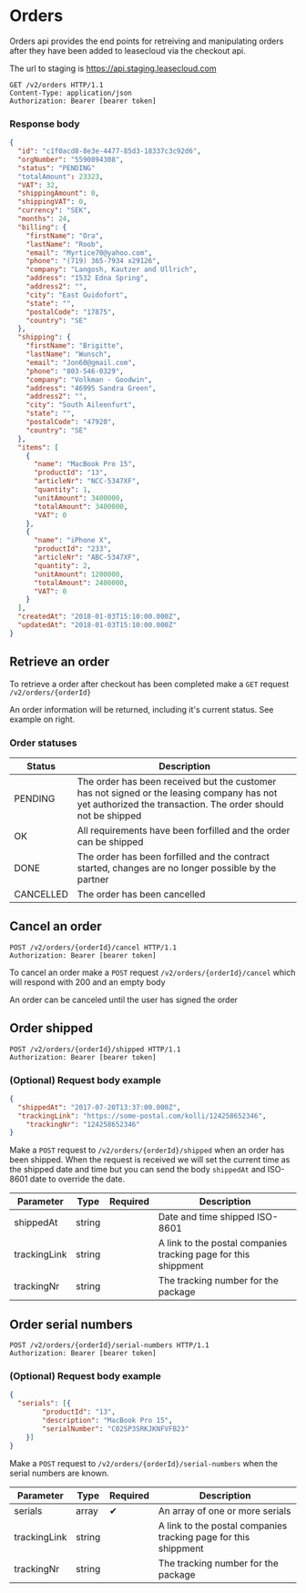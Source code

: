 # Orders

Orders api provides the end points for retreiving and manipulating orders after they have been added to leasecloud via the checkout api.

The url to staging is https://api.staging.leasecloud.com

```http
GET /v2/orders HTTP/1.1
Content-Type: application/json
Authorization: Bearer [bearer token]
```

<div class="move-right">
  <h3>Response body</h3>
</div>

```json
{
  "id": "c1f0acd8-8e3e-4477-85d3-18337c3c92d6",
  "orgNumber": "5590894308",
  "status": "PENDING"
  "totalAmount": 23323,
  "VAT": 32,
  "shippingAmount": 0,
  "shippingVAT": 0,
  "currency": "SEK",
  "months": 24,
  "billing": {
    "firstName": "Ora",
    "lastName": "Roob",
    "email": "Myrtice70@yahoo.com",
    "phone": "(719) 365-7934 x29126",
    "company": "Langosh, Kautzer and Ullrich",
    "address": "1532 Edna Spring",
    "address2": "",
    "city": "East Guidofort",
    "state": "",
    "postalCode": "17875",
    "country": "SE"
  },
  "shipping": {
    "firstName": "Brigitte",
    "lastName": "Wunsch",
    "email": "Jon60@gmail.com",
    "phone": "803-546-0329",
    "company": "Volkman - Goodwin",
    "address": "46995 Sandra Green",
    "address2": "",
    "city": "South Aileenfurt",
    "state": "",
    "postalCode": "47920",
    "country": "SE"
  },
  "items": [
    {
      "name": "MacBook Pro 15",
      "productId": "13",
      "articleNr": "NCC-5347XF",
      "quantity": 1,
      "unitAmount": 3400000,
      "totalAmount": 3400000,
      "VAT": 0
    },
    {
      "name": "iPhone X",
      "productId": "233",
      "articleNr": "ABC-5347XF",
      "quantity": 2,
      "unitAmount": 1200000,
      "totalAmount": 2400000,
      "VAT": 0
    }
  ],
  "createdAt": "2018-01-03T15:10:00.000Z",
  "updatedAt": "2018-01-03T15:10:00.000Z"
}
```
## Retrieve an order

To retrieve a order after checkout has been completed make a `GET` request `/v2/orders/{orderId}`

An order information will be returned, including it's current status. See example on right.


### Order statuses

Status | Description
------ | -----------
PENDING | The order has been received but the customer has not signed or the leasing company has not yet authorized the transaction. The order should not be shipped
OK | All requirements have been forfilled and the order can be shipped
DONE | The order has been forfilled and the contract started, changes are no longer possible by the partner
CANCELLED | The order has been cancelled

## Cancel an order

```http
POST /v2/orders/{orderId}/cancel HTTP/1.1
Authorization: Bearer [bearer token]
```

To cancel an order make a `POST` request `/v2/orders/{orderId}/cancel`
which will respond with 200 and an empty body

An order can be canceled until the user has signed the order


## Order shipped

```http
POST /v2/orders/{orderId}/shipped HTTP/1.1
Authorization: Bearer [bearer token]
```

<div class="move-right">
  <h3>(Optional) Request body example</h3>
</div>

```json
{
  "shippedAt": "2017-07-20T13:37:00.000Z",
  "trackingLink": "https://some-postal.com/kolli/124258652346",
	"trackingNr": "124258652346"
}
```

Make a `POST` request to `/v2/orders/{orderId}/shipped` when an order has been shipped.
When the request is received we will set the current time as the shipped date
and time but you can send the body `shippedAt` and ISO-8601 date to override the date.

Parameter | Type        | Required | Description
--------- | ----------- | -------- | -----------
shippedAt | string | | Date and time shipped ISO-8601
trackingLink | string | | A link to the postal companies tracking page for this shippment
trackingNr | string | | The tracking number for the package

## Order serial numbers

```http
POST /v2/orders/{orderId}/serial-numbers HTTP/1.1
Authorization: Bearer [bearer token]
```

<div class="move-right">
  <h3>(Optional) Request body example</h3>
</div>

```json
{
  "serials": [{
		"productId": "13",
		"description": "MacBook Pro 15",
		"serialNumber": "C02SP3SRKJKNFVFB23"
	}]
}
```

Make a `POST` request to `/v2/orders/{orderId}/serial-numbers` when the serial numbers are known.

Parameter | Type        | Required | Description
--------- | ----------- | -------- | -----------
serials | array | ✔︎ | An array of one or more serials
trackingLink | string | | A link to the postal companies tracking page for this shippment
trackingNr | string | | The tracking number for the package



